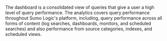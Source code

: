 The dashboard is a consolidated view of queries that give a user a high level of query performance.  The analytics covers query performance throughout Sumo Logic's platform, including, query performance across all forms of content (log searches, dashboards, monitors, and scheduled searches) and also performance from source categories, indexes, and scheduled views. 
